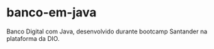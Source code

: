 # banco-em-java
Banco Digital com Java, desenvolvido durante bootcamp Santander na plataforma da DIO.
